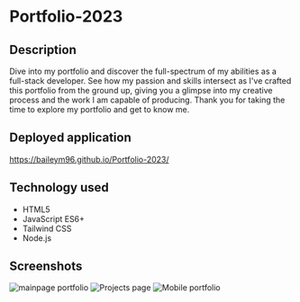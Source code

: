 # Portfolio-2023

## Description 

Dive into my portfolio and discover the full-spectrum of my abilities as a full-stack developer. See how my passion and skills intersect as I've crafted this portfolio from the ground up, giving you a glimpse into my creative process and the work I am capable of producing. Thank you for taking the time to explore my portfolio and get to know me.


## Deployed application

https://baileym96.github.io/Portfolio-2023/

## Technology used

- HTML5
- JavaScript ES6+
- Tailwind CSS
- Node.js

## Screenshots
![mainpage portfolio](https://user-images.githubusercontent.com/108101478/213829178-d98eae79-945f-42e7-9eed-507e53a4269f.jpg)
![Projects page](https://user-images.githubusercontent.com/108101478/213829188-4a3fd497-9e7d-4225-9585-a7e05f28ebca.jpg)
![Mobile portfolio](https://user-images.githubusercontent.com/108101478/213829192-b84909e3-e412-43f4-aa42-792c8ad1a816.jpg)

